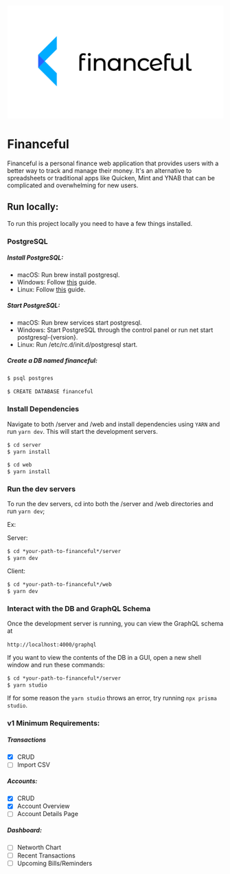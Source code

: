 ![Financeful Logo](./assets/logo-original.png)

# Financeful

Financeful is a personal finance web application that provides users with a better way to track and manage their money. It's an alternative to spreadsheets or traditional apps like Quicken, Mint and YNAB that can be complicated and overwhelming for new users. 

## Run locally:

To run this project locally you need to have a few things installed.

### PostgreSQL

##### Install PostgreSQL:

- macOS: Run brew install postgresql.
- Windows: Follow [this](https://www.postgresqltutorial.com/install-postgresql/) guide.
- Linux: Follow [this](https://www.postgresqltutorial.com/install-postgresql-linux/) guide.

##### Start PostgreSQL:

- macOS: Run brew services start postgresql.
- Windows: Start PostgreSQL through the control panel or run net start postgresql-{version}.
- Linux: Run /etc/rc.d/init.d/postgresql start.

##### Create a DB named financeful:

`$ psql postgres`

`$ CREATE DATABASE financeful`

### Install Dependencies

Navigate to both /server and /web and install dependencies using `YARN` and run `yarn dev`. This will start the development servers.

```
$ cd server
$ yarn install
```

```
$ cd web
$ yarn install
```

### Run the dev servers
To run the dev servers, cd into both the /server and /web directories and run ```yarn dev```;

Ex: 

Server:
```
$ cd *your-path-to-financeful*/server
$ yarn dev
```

Client:
```
$ cd *your-path-to-financeful*/web
$ yarn dev
```


### Interact with the DB and GraphQL Schema

Once the development server is running, you can view the GraphQL schema at

`http://localhost:4000/graphql`

If you want to view the contents of the DB in a GUI, open a new shell window and run these commands:

```
$ cd *your-path-to-financeful*/server
$ yarn studio
```

If for some reason the `yarn studio` throws an error, try running `npx prisma studio`.


### v1 Minimum Requirements:
##### Transactions 
   - [X] CRUD
   - [ ] Import CSV

##### Accounts:
  - [X] CRUD
  - [X] Account Overview
  - [ ] Account Details Page

##### Dashboard:
 - [ ] Networth Chart
 - [ ] Recent Transactions
 - [ ] Upcoming Bills/Reminders
